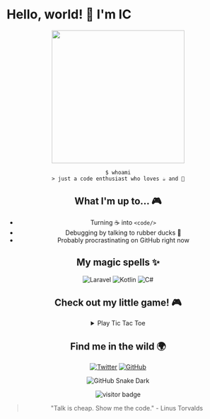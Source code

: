 # Hello, world! 👋 I'm IC

<div align="center">

<!-- Animation of a cat typing -->
<img src="https://media.giphy.com/media/JIX9t2j0ZTN9S/giphy.gif" width="300"/>

```
$ whoami
> just a code enthusiast who loves ☕ and 🥐
```

## What I'm up to... 🎮

- Turning ☕ into `<code/>` 
- Debugging by talking to rubber ducks 🦆
- Probably procrastinating on GitHub right now

## My magic spells ✨

![Laravel](https://img.shields.io/badge/-Laravel-black?style=flat-square&logo=laravel&logoColor=FF2D20)
![Kotlin](https://img.shields.io/badge/-Kotlin-black?style=flat-square&logo=kotlin&logoColor=7F52FF)
![C#](https://img.shields.io/badge/-C%23-black?style=flat-square&logo=csharp&logoColor=68217A)
<!-- Add or remove languages you use -->

## Check out my little game! 🎮

<!-- This is a playable TicTacToe game in markdown! -->
<details>
<summary>Play Tic Tac Toe</summary>
<div align="center">

## Tic Tac Toe

| | | |
|:---:|:---:|:---:|
| [↖️](https://github.com/Ice713/AttendEase) | [⬆️](https://github.com/Ice713/BloodCentral) | [↗️](https://github.com/Ice713/BreezeMultiRoleAuthCRUD) |
| [⬅️](https://github.com/Ice713/calculator_flutter) | [⏺️](https://github.com/Ice713/DishTasker) | [➡️](https://github.com/Ice713/IPAddrMod) |
| [↙️](https://github.com/Ice713/calculator_flutter) | [⬇️](https://github.com/Ice713/DishTasker) | [↘️](https://github.com/Ice713/IPAddrMod) |

(Click an emoji to "make a move" - it'll just take you to my repos)

</div>
</details>

## Find me in the wild 🌍

<div align="center">
  
[![Twitter](https://img.shields.io/badge/-Twitter-1DA1F2?style=for-the-badge&logo=twitter&logoColor=white)](https://twitter.com/beluga1000)
[![GitHub](https://img.shields.io/badge/-GitHub-181717?style=for-the-badge&logo=github&logoColor=white)](https://github.com/Ice713)

</div>

<!-- GitHub Stats snake animation -->

![GitHub Snake Dark](https://raw.githubusercontent.com/<Ice713>/<Ice713>/output/github-contribution-grid-snake-dark.svg#gh-dark-mode-only)


<!-- Visitor count - makes visitors feel special -->
<div align="center">
  <img src="https://visitor-badge.glitch.me/badge?page_id=yourusername.yourusername" alt="visitor badge"/>
</div>

<!-- Fun little quote -->
> "Talk is cheap. Show me the code." - Linus Torvalds


